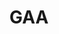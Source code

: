 ---
title: GAA
crosslinks:
- ireland
- hurling
- IrelandonReddit
- teilifis
- sports
- PeaceCountryIPTV
- Serendipity
- o
---